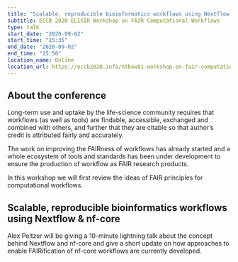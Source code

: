 ```yaml
---
title: "Scalable, reproducible bioinformatics workflows using Nextflow & nf-core"
subtitle: ECCB 2020 ELIXIR Workshop on FAIR Computational Workflows
type: talk
start_date: "2020-09-02"
start_time: "15:35"
end_date: "2020-09-02"
end_time: "15:50"
location_name: Online
location_url: https://eccb2020.info/ntbew01-workshop-on-fair-computational-workflows/
---
```


## About the conference

Long-term use and uptake by the life-science community requires that workflows (as well as tools) are findable, accessible, exchanged and combined with others, and further that they are citable so that author’s credit is attributed fairly and accurately.

The work on improving the FAIRness of workflows has already started and a whole ecosystem of tools and standards has been under development to ensure the production of workflow as FAIR research products.

In this workshop we will first review the ideas of FAIR principles for computational workflows.

## Scalable, reproducible bioinformatics workflows using Nextflow & nf-core

Alex Peltzer will be giving a 10-minute lightning talk about the concept behind Nextflow and nf-core and give a short update on how approaches to enable FAIRification of nf-core workflows are currently developed.
